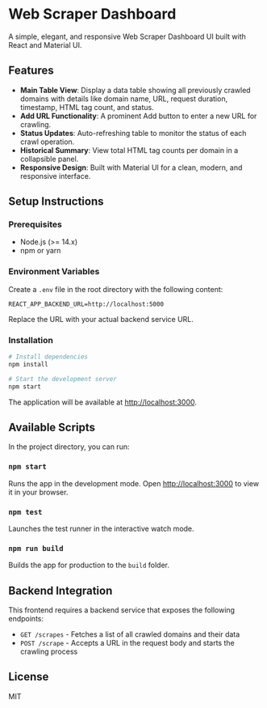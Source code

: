# Web Scraper Dashboard

A simple, elegant, and responsive Web Scraper Dashboard UI built with React and Material UI.

## Features

- **Main Table View**: Display a data table showing all previously crawled domains with details like domain name, URL, request duration, timestamp, HTML tag count, and status.
- **Add URL Functionality**: A prominent Add button to enter a new URL for crawling.
- **Status Updates**: Auto-refreshing table to monitor the status of each crawl operation.
- **Historical Summary**: View total HTML tag counts per domain in a collapsible panel.
- **Responsive Design**: Built with Material UI for a clean, modern, and responsive interface.

## Setup Instructions

### Prerequisites

- Node.js (>= 14.x)
- npm or yarn

### Environment Variables

Create a `.env` file in the root directory with the following content:

```
REACT_APP_BACKEND_URL=http://localhost:5000
```

Replace the URL with your actual backend service URL.

### Installation

```bash
# Install dependencies
npm install

# Start the development server
npm start
```

The application will be available at [http://localhost:3000](http://localhost:3000).

## Available Scripts

In the project directory, you can run:

### `npm start`

Runs the app in the development mode. Open [http://localhost:3000](http://localhost:3000) to view it in your browser.

### `npm test`

Launches the test runner in the interactive watch mode.

### `npm run build`

Builds the app for production to the `build` folder.

## Backend Integration

This frontend requires a backend service that exposes the following endpoints:

- `GET /scrapes` - Fetches a list of all crawled domains and their data
- `POST /scrape` - Accepts a URL in the request body and starts the crawling process

## License

MIT